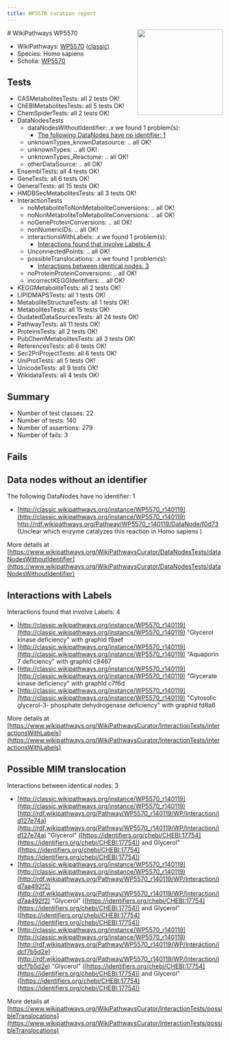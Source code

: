 ```yaml
---
title: WP5570 curation report
---
```


<img style="float: right; width: 200px" src="https://upload.wikimedia.org/wikipedia/commons/thumb/8/83/Wplogo_with_text_500.png/640px-Wplogo_with_text_500.png" />
# WikiPathways WP5570

* WikiPathways: [WP5570](https://wikipathways.org/pathways/WP5570) ([classic](https://classic.wikipathways.org/instance/WP5570))
* Species: Homo sapiens
* Scholia: [WP5570](https://scholia.toolforge.org/wikipathways/WP5570)
## Tests
* CASMetabolitesTests: all 2 tests OK!
* ChEBIMetabolitesTests: all 5 tests OK!
* ChemSpiderTests: all 2 tests OK!
* DataNodesTests
    * dataNodesWithoutIdentifier: .x we found 1 problem(s):
        * [The following DataNodes have no identifier: 1](#d2d32fa0)
    * unknownTypes_knownDatasource: .. all OK!
    * unknownTypes: .. all OK!
    * unknownTypes_Reactome: .. all OK!
    * otherDataSource: .. all OK!
* EnsemblTests: all 4 tests OK!
* GeneTests: all 6 tests OK!
* GeneralTests: all 15 tests OK!
* HMDBSecMetabolitesTests: all 3 tests OK!
* InteractionTests
    * noMetaboliteToNonMetaboliteConversions: .. all OK!
    * noNonMetaboliteToMetaboliteConversions: .. all OK!
    * noGeneProteinConversions: .. all OK!
    * nonNumericIDs: .. all OK!
    * interactionsWithLabels: .x we found 1 problem(s):
        * [Interactions found that involve Labels: 4](#630d267b)
    * UnconnectedPoints: .. all OK!
    * possibleTranslocations: .x we found 1 problem(s):
        * [Interactions between identical nodes: 3](#1c118208)
    * noProteinProteinConversions: .. all OK!
    * incorrectKEGGIdentifiers: .. all OK!
* KEGGMetaboliteTests: all 2 tests OK!
* LIPIDMAPSTests: all 1 tests OK!
* MetaboliteStructureTests: all 1 tests OK!
* MetabolitesTests: all 15 tests OK!
* OudatedDataSourcesTests: all 24 tests OK!
* PathwayTests: all 11 tests OK!
* ProteinsTests: all 2 tests OK!
* PubChemMetabolitesTests: all 3 tests OK!
* ReferencesTests: all 6 tests OK!
* Sec2PriProjectTests: all 6 tests OK!
* UniProtTests: all 5 tests OK!
* UnicodeTests: all 9 tests OK!
* WikidataTests: all 4 tests OK!


## Summary

* Number of test classes: 22
* Number of tests: 140
* Number of assertions: 279
* Number of fails: 3

## Fails

<a name="d2d32fa0" />

## Data nodes without an identifier

The following DataNodes have no identifier: 1

* [http://classic.wikipathways.org/instance/WP5570_r140119](http://classic.wikipathways.org/instance/WP5570_r140119) http://rdf.wikipathways.org/Pathway/WP5570_r140119/DataNode/f0d73 (Unclear which enzyme 
catalyzes this reaction in 
Homo sapiens
)


More details at [https://www.wikipathways.org/WikiPathwaysCurator/DataNodesTests/dataNodesWithoutIdentifier](https://www.wikipathways.org/WikiPathwaysCurator/DataNodesTests/dataNodesWithoutIdentifier)

<a name="630d267b" />

## Interactions with Labels

Interactions found that involve Labels: 4

* [http://classic.wikipathways.org/instance/WP5570_r140119](http://classic.wikipathways.org/instance/WP5570_r140119) "Glycerol kinase
deficiency" with graphId f9aef
* [http://classic.wikipathways.org/instance/WP5570_r140119](http://classic.wikipathways.org/instance/WP5570_r140119) "Aquaporin 7
deficiency" with graphId c8467
* [http://classic.wikipathways.org/instance/WP5570_r140119](http://classic.wikipathways.org/instance/WP5570_r140119) "Glycerate kinase 
deficiency" with graphId c7f6d
* [http://classic.wikipathways.org/instance/WP5570_r140119](http://classic.wikipathways.org/instance/WP5570_r140119) "Cytosolic glycerol-3-
phosphate
dehydrogenase
deficiency" with graphId fd8a6


More details at [https://www.wikipathways.org/WikiPathwaysCurator/InteractionTests/interactionsWithLabels](https://www.wikipathways.org/WikiPathwaysCurator/InteractionTests/interactionsWithLabels)

<a name="1c118208" />

## Possible MIM translocation

Interactions between identical nodes: 3

* [http://classic.wikipathways.org/instance/WP5570_r140119](http://classic.wikipathways.org/instance/WP5570_r140119) [http://rdf.wikipathways.org/Pathway/WP5570_r140119/WP/Interaction/id127e74a](http://rdf.wikipathways.org/Pathway/WP5570_r140119/WP/Interaction/id127e74a) "Glycerol" ([https://identifiers.org/chebi/CHEBI:17754](https://identifiers.org/chebi/CHEBI:17754)) and 
Glycerol" ([https://identifiers.org/chebi/CHEBI:17754](https://identifiers.org/chebi/CHEBI:17754))
* [http://classic.wikipathways.org/instance/WP5570_r140119](http://classic.wikipathways.org/instance/WP5570_r140119) [http://rdf.wikipathways.org/Pathway/WP5570_r140119/WP/Interaction/id7aa492f2](http://rdf.wikipathways.org/Pathway/WP5570_r140119/WP/Interaction/id7aa492f2) "Glycerol" ([https://identifiers.org/chebi/CHEBI:17754](https://identifiers.org/chebi/CHEBI:17754)) and 
Glycerol" ([https://identifiers.org/chebi/CHEBI:17754](https://identifiers.org/chebi/CHEBI:17754))
* [http://classic.wikipathways.org/instance/WP5570_r140119](http://classic.wikipathways.org/instance/WP5570_r140119) [http://rdf.wikipathways.org/Pathway/WP5570_r140119/WP/Interaction/idcf7b5d2e](http://rdf.wikipathways.org/Pathway/WP5570_r140119/WP/Interaction/idcf7b5d2e) "Glycerol" ([https://identifiers.org/chebi/CHEBI:17754](https://identifiers.org/chebi/CHEBI:17754)) and 
Glycerol" ([https://identifiers.org/chebi/CHEBI:17754](https://identifiers.org/chebi/CHEBI:17754))


More details at [https://www.wikipathways.org/WikiPathwaysCurator/InteractionTests/possibleTranslocations](https://www.wikipathways.org/WikiPathwaysCurator/InteractionTests/possibleTranslocations)

